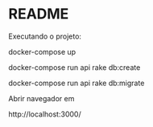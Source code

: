 # README

Executando o projeto:

docker-compose up

docker-compose run api rake db:create

docker-compose run api rake db:migrate

Abrir navegador em

http://localhost:3000/